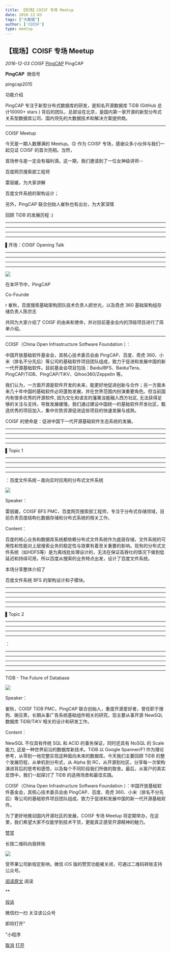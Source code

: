 ```yaml
---
title: 【现场】COISF 专场 Meetup
date: 2016-12-03
tags: ["大数据"]
author: ['COISF']
type: meetup
---
```


## 【现场】COISF 专场 Meetup

*2016-12-03* *COISF* [PingCAP](##)
PingCAP

**PingCAP** ![]()
微信号

pingcap2015

功能介绍

PingCAP 专注于新型分布式数据库的研发，是知名开源数据库 TiDB (GitHub 总计10000+ stars ) 背后的团队，总部设在北京，是国内第一家开源的新型分布式关系型数据库公司、国内领先的大数据技术和解决方案提供商。

** **

COISF Meetup

今天是一期人数爆满的 Meetup。😊 作为 COISF 专场，感谢众多小伙伴与我们一起见证 COISF 的首次亮相。当然，

首场参与是一定会有福利滴。这一期，我们邀请到了一位女神级讲师--

百度网页搜索部工程师

雷丽媛，为大家讲解

百度文件系统的架构设计；

另外，PingCAP 联合创始人崔秋也有出台，为大家深情

回顾 TiDB 的发展历程 :)

****

****

****

****

▌开场：COISF Opening Talk

****

****

****

****

![](./media/meetup-97eb5faa13f913bfe401ba1e92ec8a16.jpeg)

在本环节中，PingCAP

Co-Founde

r 崔秋，百度搜索基础架构团队技术负责人颜世光，以及奇虎 360 基础架构组存储负责人陈宗志

共同为大家介绍了 COISF 的由来和使命，并对目前基金会内的顶级项目进行了简单介绍。

****

COISF（China Open Infrastructure Software Foundation ）：

中国开放基础软件基金会，其核心技术委员会由 PingCAP、百度、奇虎 360、小米（排名不分先后）等公司的基础软件项目团队组成，致力于促进和发展中国的新一代开源基础软件。目前基金会项目包括：Baidu/BFS、Baidu/Tera、PingCAP/TiDB、PingCAP/TiKV、Qihoo360/Zeppelin 等。

我们认为，一方面开源是软件开发的未来，能更好地促进创新与合作；另一方面未来几十年中国的基础软件必将蓬勃发展，并在世界范围内扮演重要角色。但当前国内有很多优秀的开源软件, 因为文化和语言的藩篱没能融入西方社区, 无法获得足够的关注与支持，导致发展缓慢。我们通过建设中国统一的基础软件开发社区，甄选优秀的项目加入，集中优势资源促进这些项目的快速发展与成熟。

COISF 的使命是：促进中国下一代开源基础软件生态系统的发展。

****

****

****

****

▌Topic 1

****
****

****

****

：百度文件系统－面向实时应用的分布式文件系统

![](./media/meetup-1c1289cb9820bab32430696f45e5a22f.jpeg)

Speaker：

雷丽媛，COISF BFS PMC，百度网页搜索部工程师，专注于分布式存储领域，目前负责百度结构化数据存储和分布式系统的相关工作。

Content：

百度的核心业务和数据库系统都依赖分布式文件系统作为底层存储，文件系统的可用性和性能对上层搜索业务的稳定性与效果有着至关重要的影响。现有的分布式文件系统（如HDFS等）是为离线批处理设计的，无法在保证高吞吐的情况下做到低延迟和持续可用，所以百度从搜索的业务特点出发，设计了百度文件系统。

本场分享整体介绍了

百度文件系统 BFS 的架构设计和子模块。

****

****

****

****

****

▌Topic 2

****
****

****

****

：

****
****

****

****

****

TiDB - The Future of Database

![](./media/meetup-6467df53192eaa05c2958562a948ac33.jpeg)

Speaker：

崔秋，COISF TiDB PMC，PingCAP 联合创始人，重度开源爱好者，曾任职于搜狗、豌豆荚，长期从事广告系统基础组件相关的研究，现主要从事开源 NewSQL 数据库 TiDB/TiKV 相关的设计和研发工作。

Content：

NewSQL 不仅具有传统 SQL 和 ACID 的事务保证，同时还具有 NoSQL 的 Scale 能力, 这是一种世界前沿的数据库新技术。TiDB 以 Google Spanner/F1 作为理论参考，从零到一地完整实现这种面向未来的数据库。今天我们主要回顾 TiDB 的整个发展历程，从单机到分布式，从 Alpha 到 RC，从开源到社区，分享每一次架构演进背后的思考和感悟，以及每个不同阶段我们所做的取舍。最后，从客户的真实反馈中，我们一起探讨了 TiDB 的适用场景和最佳实践。

COISF（China Open Infrastructure Software Foundation ）：中国开放基础软件基金会，其核心技术委员会由 PingCAP、百度、奇虎 360、小米（排名不分先后）等公司的基础软件项目团队组成，致力于促进和发展中国的新一代开源基础软件。

为了更好地推动国内开源社区的发展，COISF 专场 Meetup 将定期举办，在这里，我们希望大家不仅能学到技术干货，更能真正感受开源精神的魅力。

[赞赏](##)

长按二维码向我转账

![](//res.wx.qq.com/mmbizwap/zh_CN/htmledition/images/pic/appmsg/pic_reward_qrcode.2x3534dd.png)

受苹果公司新规定影响，微信 iOS 版的赞赏功能被关闭，可通过二维码转账支持公众号。

[阅读原文](##)
阅读

**

[投诉](##)

微信扫一扫
关注该公众号

即将打开"

"小程序

[取消](javascript:void(0);) [打开](javascript:void(0);)
